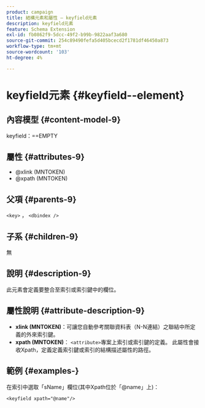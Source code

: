 ```yaml
---
product: campaign
title: 結構元素和屬性 — keyfield元素
description: keyfield元素
feature: Schema Extension
exl-id: fb0862f9-5dcc-49f2-b99b-9822aaf3a680
source-git-commit: 254c89490fefa5d405bcecd2f1781df46450a873
workflow-type: tm+mt
source-wordcount: '103'
ht-degree: 4%

---
```


# keyfield元素 {#keyfield--element}


## 內容模型 {#content-model-9}

keyfield：==EMPTY

## 屬性 {#attributes-9}

* @xlink (MNTOKEN)
* @xpath (MNTOKEN)

## 父項 {#parents-9}

`<key>` ， `<dbindex />`

## 子系 {#children-9}

無

## 說明 {#description-9}

此元素會定義要整合至索引或索引鍵中的欄位。

## 屬性說明 {#attribute-description-9}

* **xlink (MNTOKEN)**：可讓您自動參考關聯資料表（N-N連結）之聯結中所定義的外來索引鍵。
* **xpath (MNTOKEN)**： `<attribute>`專案上索引或索引鍵的定義。 此屬性會接收Xpath，定義定義索引鍵或索引的結構描述屬性的路徑。

## 範例 {#examples-}

在索引中選取「sName」欄位(其中Xpath位於「@name」上)：

```
<keyfield xpath="@name"/>
```
